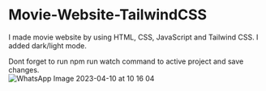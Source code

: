 # Movie-Website-TailwindCSS
I made movie website by using HTML, CSS, JavaScript and Tailwind CSS. I added dark/light mode.

Dont forget to run npm run watch command to active project and save changes.
<br>
![WhatsApp Image 2023-04-10 at 10 16 04](https://user-images.githubusercontent.com/110244548/230849054-6e5177d3-f073-4e1b-9c2d-4e7a1380c4f9.jpeg)
